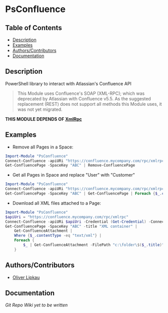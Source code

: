 # PsConfluence  

## Table of Contents  
* [Description](#description)
* [Examples](#examples)
* [Authors/Contributors](#authorscontributors)
* [Documentation](#documentation)

## Description  
PowerShell library to interact with Atlassian's Confluence API  

>This Module uses Confluence's SOAP (XML-RPC); which was deprecated by Atlassian with Confluence v5.5.
>As the suggested replacement (REST) does not support all methods this Module uses, it was not yet migrated.

**THIS MODULE DEPENDS OF [XmlRpc](https://github.com/lipkau/XmlRpc)**

## Examples  
* Remove all Pages in a Space:
```PowerShell
Import-Module "PsConfluence"
Connect-Confluence -apiURi "https://confluence.mycompany.com/rpc/xmlrpc" -Credential (Get-Credential) -ConnectionType "xmlrpc"
Get-ConfluencePage -SpaceKey "ABC" | Remove-ConfluencePage
```
* Get all Pages in Space and replace "User" with "Customer"
```PowerShell
Import-Module "PsConfluence"
Connect-Confluence -apiURi "https://confluence.mycompany.com/rpc/xmlrpc" -Credential (Get-Credential) -ConnectionType "xmlrpc"
Get-ConfluencePage -SpaceKey "ABC" | Get-ConfluencePage | Foreach {$_.content -replace "[uU]ser" "Customer"} | Set-ConfluencePage
```
* Download all XML files attached to a Page:
```PowerShell
Import-Module "PsConfluence"
$apiUri = "https://confluence.mycompany.com/rpc/xmlrpc"
Connect-Confluence -apiURi $apiUri -Credential (Get-Credential) -ConnectionType "xmlrpc"
Get-ConfluencePage -SpaceKey "ABC" -title "XML container" | 
    Get-ConfluenceAttachment | 
    Where {$_.contentType -eq "text/xml"} | 
    Foreach {
        $_ | Get-ConfluenceAttachment -FilePath "c:\folder\$($_.title)"
    }
```

## Authors/Contributors  
 * [Oliver Lipkau](http://oliver.lipkau.net)

## Documentation  
_Git Repo Wiki yet to be written_